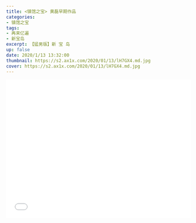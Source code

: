 ```yaml
---
title: <镇馆之宝> 黄磊早期作品
categories:
- 镇馆之宝
tags: 
- 再来亿遍
- 新宝岛
excerpt: 【猛男版】新 宝 岛
up: false
date: 2020/1/13 13:32:00
thumbnail: https://s2.ax1x.com/2020/01/13/lH7GX4.md.jpg
cover: https://s2.ax1x.com/2020/01/13/lH7GX4.md.jpg
---
```


  <div align="center" style="position: relative;
            width: 100%;
            height: 0;
            padding-bottom: 75%;">

<iframe style="position: absolute;
        width: 100%;
        height: 100%;
        left: 0;
        top: 0;" src="//player.bilibili.com/player.html?aid=53851218&cid=94198756&page=1" scrolling="no" border="0" frameborder="no" framespacing="0" allowfullscreen="true"> </iframe>